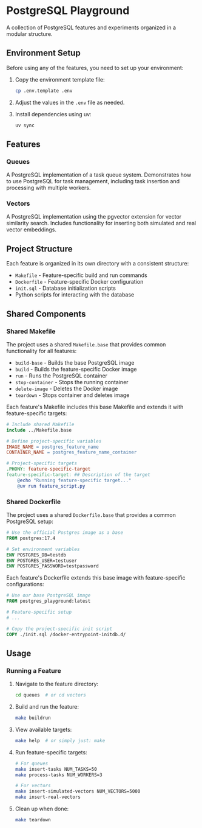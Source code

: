 # PostgreSQL Playground

A collection of PostgreSQL features and experiments organized in a modular structure.

## Environment Setup

Before using any of the features, you need to set up your environment:

1. Copy the environment template file:
   ```bash
   cp .env.template .env
   ```

2. Adjust the values in the `.env` file as needed.

3. Install dependencies using uv:
   ```bash
   uv sync
   ```

## Features

### Queues
A PostgreSQL implementation of a task queue system. Demonstrates how to use PostgreSQL for task management, including task insertion and processing with multiple workers.

### Vectors
A PostgreSQL implementation using the pgvector extension for vector similarity search. Includes functionality for inserting both simulated and real vector embeddings.

## Project Structure

Each feature is organized in its own directory with a consistent structure:
- `Makefile` - Feature-specific build and run commands
- `Dockerfile` - Feature-specific Docker configuration
- `init.sql` - Database initialization scripts
- Python scripts for interacting with the database

## Shared Components

### Shared Makefile

The project uses a shared `Makefile.base` that provides common functionality for all features:

- `build-base` - Builds the base PostgreSQL image
- `build` - Builds the feature-specific Docker image
- `run` - Runs the PostgreSQL container
- `stop-container` - Stops the running container
- `delete-image` - Deletes the Docker image
- `teardown` - Stops container and deletes image

Each feature's Makefile includes this base Makefile and extends it with feature-specific targets:

```makefile
# Include shared Makefile
include ../Makefile.base

# Define project-specific variables
IMAGE_NAME = postgres_feature_name
CONTAINER_NAME = postgres_feature_name_container

# Project-specific targets
.PHONY: feature-specific-target
feature-specific-target: ## Description of the target
	@echo "Running feature-specific target..."
	@uv run feature_script.py
```

### Shared Dockerfile

The project uses a shared `Dockerfile.base` that provides a common PostgreSQL setup:

```dockerfile
# Use the official Postgres image as a base
FROM postgres:17.4

# Set environment variables
ENV POSTGRES_DB=testdb
ENV POSTGRES_USER=testuser
ENV POSTGRES_PASSWORD=testpassword
```

Each feature's Dockerfile extends this base image with feature-specific configurations:

```dockerfile
# Use our base PostgreSQL image
FROM postgres_playground:latest

# Feature-specific setup
# ...

# Copy the project-specific init script
COPY ./init.sql /docker-entrypoint-initdb.d/
```

## Usage

### Running a Feature

1. Navigate to the feature directory:
   ```bash
   cd queues  # or cd vectors
   ```

2. Build and run the feature:
   ```bash
   make buildrun
   ```

3. View available targets:
   ```bash
   make help  # or simply just: make
   ```

4. Run feature-specific targets:
   ```bash
   # For queues
   make insert-tasks NUM_TASKS=50
   make process-tasks NUM_WORKERS=3
   
   # For vectors
   make insert-simulated-vectors NUM_VECTORS=5000
   make insert-real-vectors
   ```

5. Clean up when done:
   ```bash
   make teardown
   ```
